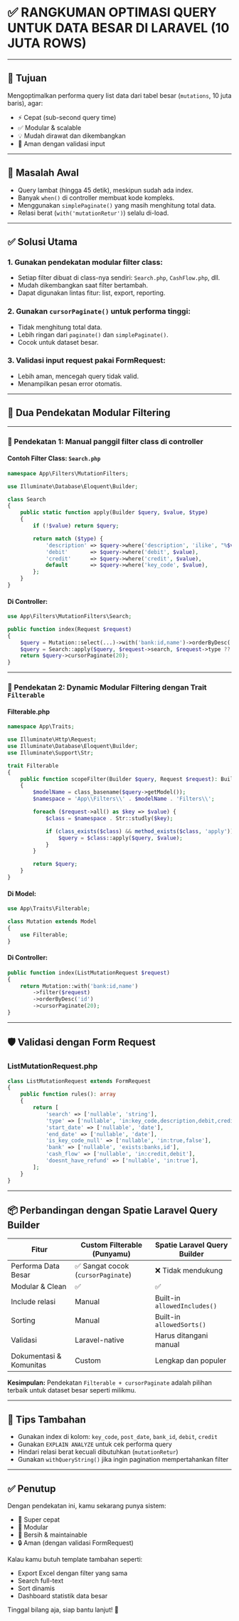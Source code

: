 
# ✅ RANGKUMAN OPTIMASI QUERY UNTUK DATA BESAR DI LARAVEL (10 JUTA ROWS)

---

## 🎯 Tujuan
Mengoptimalkan performa query list data dari tabel besar (`mutations`, 10 juta baris), agar:
- ⚡ Cepat (sub-second query time)
- ✅ Modular & scalable
- 💡 Mudah dirawat dan dikembangkan
- 🔐 Aman dengan validasi input

---

## 🧩 Masalah Awal
- Query lambat (hingga 45 detik), meskipun sudah ada index.
- Banyak `when()` di controller membuat kode kompleks.
- Menggunakan `simplePaginate()` yang masih menghitung total data.
- Relasi berat (`with('mutationRetur')`) selalu di-load.

---

## ✅ Solusi Utama

### 1. Gunakan pendekatan **modular filter class**:
- Setiap filter dibuat di class-nya sendiri: `Search.php`, `CashFlow.php`, dll.
- Mudah dikembangkan saat filter bertambah.
- Dapat digunakan lintas fitur: list, export, reporting.

### 2. Gunakan `cursorPaginate()` untuk performa tinggi:
- Tidak menghitung total data.
- Lebih ringan dari `paginate()` dan `simplePaginate()`.
- Cocok untuk dataset besar.

### 3. Validasi input request pakai **FormRequest**:
- Lebih aman, mencegah query tidak valid.
- Menampilkan pesan error otomatis.

---

## 🔁 Dua Pendekatan Modular Filtering

---

### 🧩 Pendekatan 1: Manual panggil filter class di controller

#### Contoh Filter Class: `Search.php`
```php
namespace App\Filters\MutationFilters;

use Illuminate\Database\Eloquent\Builder;

class Search
{
    public static function apply(Builder $query, $value, $type)
    {
        if (!$value) return $query;

        return match ($type) {
            'description' => $query->where('description', 'ilike', "%$value%"),
            'debit'       => $query->where('debit', $value),
            'credit'      => $query->where('credit', $value),
            default       => $query->where('key_code', $value),
        };
    }
}
```

#### Di Controller:
```php
use App\Filters\MutationFilters\Search;

public function index(Request $request)
{
    $query = Mutation::select(...)->with('bank:id,name')->orderByDesc('id');
    $query = Search::apply($query, $request->search, $request->type ?? 'key_code');
    return $query->cursorPaginate(20);
}
```

---

### 🧱 Pendekatan 2: Dynamic Modular Filtering dengan Trait `Filterable`

#### Filterable.php
```php
namespace App\Traits;

use Illuminate\Http\Request;
use Illuminate\Database\Eloquent\Builder;
use Illuminate\Support\Str;

trait Filterable
{
    public function scopeFilter(Builder $query, Request $request): Builder
    {
        $modelName = class_basename($query->getModel());
        $namespace = 'App\\Filters\\' . $modelName . 'Filters\\';

        foreach ($request->all() as $key => $value) {
            $class = $namespace . Str::studly($key);

            if (class_exists($class) && method_exists($class, 'apply')) {
                $query = $class::apply($query, $value);
            }
        }

        return $query;
    }
}
```

#### Di Model:
```php
use App\Traits\Filterable;

class Mutation extends Model
{
    use Filterable;
}
```

#### Di Controller:
```php
public function index(ListMutationRequest $request)
{
    return Mutation::with('bank:id,name')
        ->filter($request)
        ->orderByDesc('id')
        ->cursorPaginate(20);
}
```

---

## 🛡️ Validasi dengan Form Request

### ListMutationRequest.php
```php
class ListMutationRequest extends FormRequest
{
    public function rules(): array
    {
        return [
            'search' => ['nullable', 'string'],
            'type' => ['nullable', 'in:key_code,description,debit,credit'],
            'start_date' => ['nullable', 'date'],
            'end_date' => ['nullable', 'date'],
            'is_key_code_null' => ['nullable', 'in:true,false'],
            'bank' => ['nullable', 'exists:banks,id'],
            'cash_flow' => ['nullable', 'in:credit,debit'],
            'doesnt_have_refund' => ['nullable', 'in:true'],
        ];
    }
}
```

---

## 📦 Perbandingan dengan Spatie Laravel Query Builder

| Fitur | Custom Filterable (Punyamu) | Spatie Laravel Query Builder |
|-------|------------------------------|-------------------------------|
| Performa Data Besar | ✅ Sangat cocok (`cursorPaginate`) | ❌ Tidak mendukung |
| Modular & Clean | ✅ | ✅ |
| Include relasi | Manual | Built-in `allowedIncludes()` |
| Sorting | Manual | Built-in `allowedSorts()` |
| Validasi | Laravel-native | Harus ditangani manual |
| Dokumentasi & Komunitas | Custom | Lengkap dan populer |

**Kesimpulan:** Pendekatan `Filterable + cursorPaginate` adalah pilihan terbaik untuk dataset besar seperti milikmu.

---

## 🧠 Tips Tambahan
- Gunakan index di kolom: `key_code`, `post_date`, `bank_id`, `debit`, `credit`
- Gunakan `EXPLAIN ANALYZE` untuk cek performa query
- Hindari relasi berat kecuali dibutuhkan (`mutationRetur`)
- Gunakan `withQueryString()` jika ingin pagination mempertahankan filter

---

## ✅ Penutup

Dengan pendekatan ini, kamu sekarang punya sistem:
- 💨 Super cepat
- 🧱 Modular
- 🧼 Bersih & maintainable
- 🔒 Aman (dengan validasi FormRequest)

Kalau kamu butuh template tambahan seperti:
- Export Excel dengan filter yang sama
- Search full-text
- Sort dinamis
- Dashboard statistik data besar

Tinggal bilang aja, siap bantu lanjut! 💪
